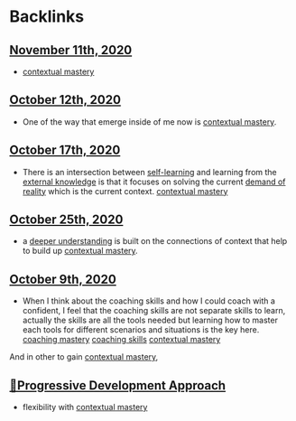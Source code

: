 
# Backlinks
## [November 11th, 2020](<November 11th, 2020.md>)
- [contextual mastery](<contextual mastery.md>)

## [October 12th, 2020](<October 12th, 2020.md>)
- One of the way that emerge inside of me now is [contextual mastery](<contextual mastery.md>).

## [October 17th, 2020](<October 17th, 2020.md>)
- There is an intersection between [self-learning](<self-learning.md>) and learning from the [external knowledge](<external knowledge.md>) is that it focuses on solving the current [demand of reality](<demand of reality.md>)  which is the current context. [contextual mastery](<contextual mastery.md>)

## [October 25th, 2020](<October 25th, 2020.md>)
- a [deeper understanding](<deeper understanding.md>) is built on the connections of context that help to build up [contextual mastery](<contextual mastery.md>).

## [October 9th, 2020](<October 9th, 2020.md>)
- When I think about the coaching skills and how I could coach with a confident, I feel that the coaching skills are not separate skills to learn, actually the skills are all the tools needed but learning how to master each tools for different scenarios and situations is the key here. [coaching mastery](<coaching mastery.md>) [coaching skills](<coaching skills.md>) [contextual mastery](<contextual mastery.md>)

And in other to gain [contextual mastery](<contextual mastery.md>),

## [🌱Progressive Development Approach](<🌱Progressive Development Approach.md>)
- flexibility with [contextual mastery](<contextual mastery.md>)


